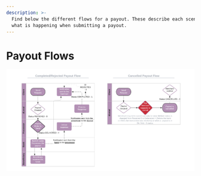 ```yaml
---
description: >-
  Find below the different flows for a payout. These describe each scenario and
  what is happening when submitting a payout.
---
```


# Payout Flows

![](../../.gitbook/assets/payouts-flows-2-%20%281%29.png)

